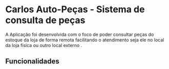 # Carlos Auto-Peças - Sistema de consulta de peças

A Aplicação foi desenvolvida com o foco de poder consultar peças do estoque da loja de forma remota facilitando o atendimento seja ele no local da loja física ou outro local externo .

## Funcionalidades

